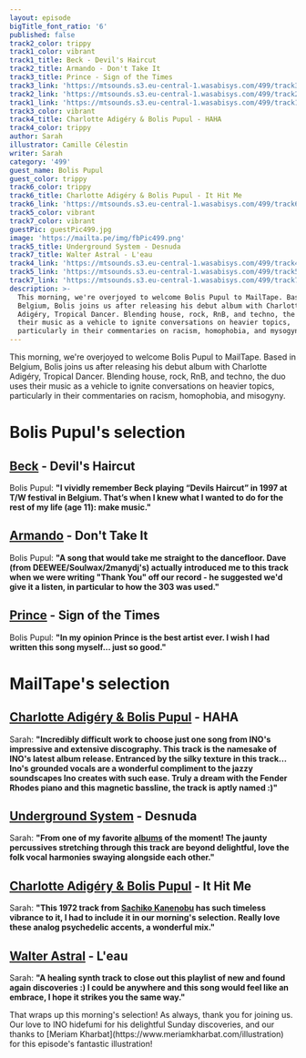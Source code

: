 ```yaml
---
layout: episode
bigTitle_font_ratio: '6'
published: false
track2_color: trippy
track1_color: vibrant
track1_title: Beck - Devil's Haircut
track2_title: Armando - Don't Take It
track3_title: Prince - Sign of the Times
track3_link: 'https://mtsounds.s3.eu-central-1.wasabisys.com/499/track3.mp3'
track2_link: 'https://mtsounds.s3.eu-central-1.wasabisys.com/499/track2.mp3'
track1_link: 'https://mtsounds.s3.eu-central-1.wasabisys.com/499/track1.mp3'
track3_color: vibrant
track4_title: Charlotte Adigéry & Bolis Pupul - HAHA
track4_color: trippy
author: Sarah
illustrator: Camille Célestin
writer: Sarah
category: '499'
guest_name: Bolis Pupul
guest_color: trippy
track6_color: trippy
track6_title: Charlotte Adigéry & Bolis Pupul - It Hit Me
track6_link: 'https://mtsounds.s3.eu-central-1.wasabisys.com/499/track6.mp3'
track5_color: vibrant
track7_color: vibrant
guestPic: guestPic499.jpg
image: 'https://mailta.pe/img/fbPic499.png'
track5_title: Underground System - Desnuda
track7_title: Walter Astral - L'eau
track4_link: 'https://mtsounds.s3.eu-central-1.wasabisys.com/499/track4.mp3'
track5_link: 'https://mtsounds.s3.eu-central-1.wasabisys.com/499/track5.mp3'
track7_link: 'https://mtsounds.s3.eu-central-1.wasabisys.com/499/track7.mp3'
description: >-
  This morning, we're overjoyed to welcome Bolis Pupul to MailTape. Based in
  Belgium, Bolis joins us after releasing his debut album with Charlotte
  Adigéry, Tropical Dancer. Blending house, rock, RnB, and techno, the duo uses
  their music as a vehicle to ignite conversations on heavier topics,
  particularly in their commentaries on racism, homophobia, and mysogyny.
---
```

<p id="introduction"> This morning, we're overjoyed to welcome Bolis Pupul to MailTape. Based in Belgium, Bolis joins us after releasing his debut album with Charlotte Adigéry, Tropical Dancer. Blending house, rock, RnB, and techno, the duo uses their music as a vehicle to ignite conversations on heavier topics, particularly in their commentaries on racism, homophobia, and misogyny.
</p>

# Bolis Pupul's selection

## [Beck](https://www.beck.com/) - Devil's Haircut
Bolis Pupul: **"**I vividly remember Beck playing “Devils Haircut” in 1997 at T/W festival in Belgium. That’s when I knew what I wanted to do for the rest of my life (age 11): make music.**"**

## [Armando](https://www.discogs.com/artist/870-Armando) - Don't Take It
Bolis Pupul: **"**A song that would take me straight to the dancefloor. Dave (from DEEWEE/Soulwax/2manydj's) actually introduced me to this track when we were writing "Thank You" off our record - he suggested we'd give it a listen, in particular to how the 303 was used.**"**

## [Prince](https://www.officialprincemusic.com/) - Sign of the Times
Bolis Pupul: **"**In my opinion Prince is the best artist ever. I wish I had written this song myself... just so good.**"**

# MailTape's selection

## [Charlotte Adigéry & Bolis Pupul](https://charlotteandbolis.com/) - HAHA
Sarah: **"**Incredibly difficult work to choose just one song from INO's impressive and extensive discography. This track is the namesake of INO's latest album release. Entranced by the silky texture in this track... Ino's grounded vocals are a wonderful compliment to the jazzy soundscapes Ino creates with such ease. Truly a dream with the Fender Rhodes piano and this magnetic bassline, the track is aptly named :)**"**

## [Underground System](https://heavenlysweetness.bandcamp.com/album/into-the-fire-ep) - Desnuda
Sarah: **"**From one of my favorite [albums](https://hairdo.bandcamp.com/album/vortex-numbers) of the moment! The jaunty percussives stretching through this track are beyond delightful, love the folk vocal harmonies swaying alongside each other.**"**

## [Charlotte Adigéry & Bolis Pupul](https://charlotteandbolis.com/) - It Hit Me
Sarah: **"**This 1972 track from [Sachiko Kanenobu](https://lightintheattic.net/releases/4903-misora) has such timeless vibrance to it, I had to include it in our morning's selection. Really love these analog psychedelic accents, a wonderful mix.**"**

## [Walter Astral](https://morsels.website/) - L'eau
Sarah: **"**A healing synth track to close out this playlist of new and found again discoveries :) I could be anywhere and this song would feel like an embrace, I hope it strikes you the same way.**"**

<p id="outroduction">That wraps up this morning's selection! As always, thank you for joining us. Our love to INO hidefumi for his delightful Sunday discoveries, and our thanks to [Meriam Kharbat](https://www.meriamkharbat.com/illustration) for this episode's fantastic illustration!</p>
